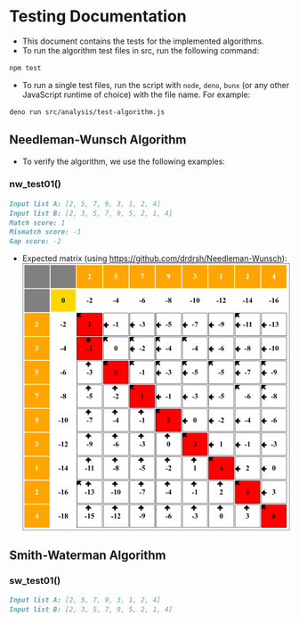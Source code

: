 # Testing Documentation
- This document contains the tests for the implemented algorithms.
- To run the algorithm test files in src, run the following command:
```bash
npm test
```
- To run a single test files, run the script with `node`, `deno`, `bunx` (or any other JavaScript runtime of choice) with the file name. For example:
```bash
deno run src/analysis/test-algorithm.js
``` 

## Needleman-Wunsch Algorithm
- To verify the algorithm, we use the following examples:
### nw_test01()
```md
Input list A: [2, 5, 7, 9, 3, 1, 2, 4] 
Input list B: [2, 3, 5, 7, 9, 5, 2, 1, 4]
Match score: 1
Mismatch score: -1
Gap score: -2
```

- Expected matrix (using https://github.com/drdrsh/Needleman-Wunsch):
![nw_test01](./images/nw_test01.png)

## Smith-Waterman Algorithm
### sw_test01()
```md
Input list A: [2, 5, 7, 9, 3, 1, 2, 4]
Input list B: [2, 3, 5, 7, 9, 5, 2, 1, 4]
```
